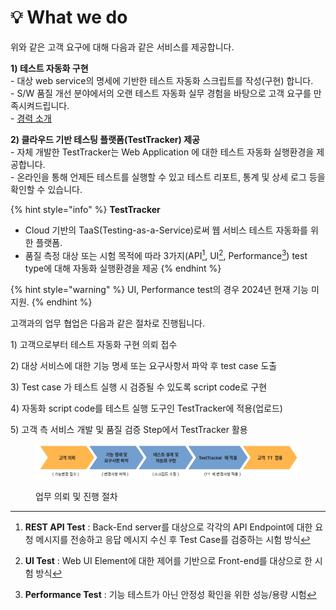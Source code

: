 # 💡 What we do

위와 같은 고객 요구에 대해 다음과 같은 서비스를 제공합니다.

**1) 테스트 자동화 구현**\
&#x20;\- 대상 web service의 명세에 기반한 테스트 자동화 스크립트를 작성(구현) 합니다.\
&#x20;\- S/W 품질 개선 분야에서의 오랜 테스트 자동화 실무 경험을 바탕으로 고객 요구를 만족시켜드립니다.\
&#x20;\- [경력 소개](https://app.gitbook.com/o/Jz2ZCXJfF2jNmfW0vWtT/s/OyQOJURT7A693mea4fE4/)



**2) 클라우드 기반 테스팅 플랫폼(TestTracker) 제공** \
&#x20;\- 자체 개발한 TestTracker는 Web Application 에 대한 테스트 자동화 실행환경을 제공합니다.\
&#x20;\- 온라인을 통해 언제든 테스트를 실행할 수 있고 테스트 리포트, 통계 및 상세 로그 등을 확인할 수 있습니다.



{% hint style="info" %}
**TestTracker**

* Cloud 기반의 TaaS(Testing-as-a-Service)로써 웹 서비스 테스트 자동화를 위한 플랫폼.
* 품질 측정 대상 또는 시험 목적에 따라 3가지(API[^1], UI[^2], Performance[^3]) test type에 대해 자동화 실행환경을 제공
{% endhint %}

{% hint style="warning" %}
UI, Performance test의 경우 2024년 현재 기능 미지원.
{% endhint %}



고객과의 업무 협업은 다음과 같은 절차로 진행됩니다.

1\) 고객으로부터 테스트 자동화 구현 의뢰 접수

2\) 대상 서비스에 대한 기능 명세 또는 요구사항서 파악 후 test case 도출

3\) Test case 가 테스트 실행 시 검증될 수 있도록 script code로 구현

4\) 자동화 script code를 테스트 실행 도구인 TestTracker에 적용(업로드)

5\) 고객 측 서비스 개발 및 품질 검증 Step에서 TestTracker 활용

<figure><img src="../.gitbook/assets/image (54).png" alt=""><figcaption><p>업무 의뢰 및 진행 절차</p></figcaption></figure>



[^1]: **REST API Test** : Back-End server를 대상으로 각각의 API Endpoint에 대한 요청 메시지를 전송하고 응답 메시지 수신 후 Test Case를 검증하는 시험 방식

[^2]: **UI Test** : Web UI Element에 대한 제어를 기반으로 Front-end를 대상으로 한 시험 방식

[^3]: **Performance Test** : 기능 테스트가 아닌 안정성 확인을 위한 성능/용량 시험
